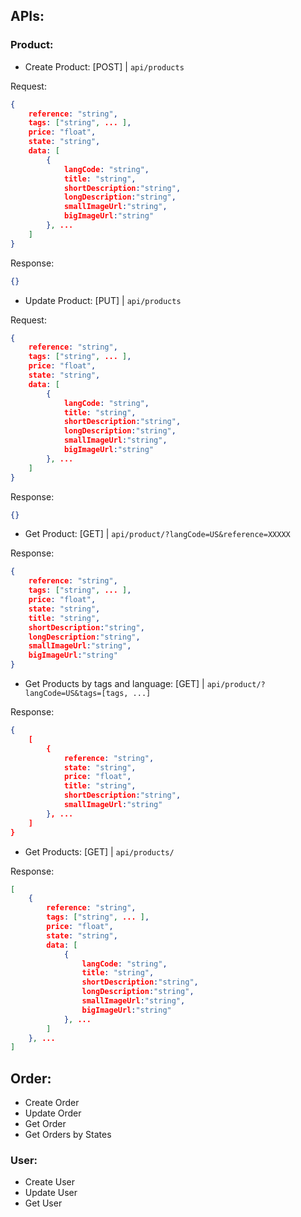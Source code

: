 ## APIs:
### Product:
- Create Product: [POST] | `api/products`

Request:
```json
{
    reference: "string",
    tags: ["string", ... ],
    price: "float",
    state: "string",
    data: [
        {
            langCode: "string",
            title: "string",
            shortDescription:"string",
            longDescription:"string",
            smallImageUrl:"string",
            bigImageUrl:"string"
        }, ...
    ]
}
```

Response:
```json
{}
```
- Update Product: [PUT] | `api/products`

Request:
```json
{
    reference: "string",
    tags: ["string", ... ],
    price: "float",
    state: "string",
    data: [
        {
            langCode: "string",
            title: "string",
            shortDescription:"string",
            longDescription:"string",
            smallImageUrl:"string",
            bigImageUrl:"string"
        }, ...
    ]
}
```

Response:
```json
{}
```
- Get Product: [GET] | `api/product/?langCode=US&reference=XXXXX`

Response:
```json
{
    reference: "string",
    tags: ["string", ... ],
    price: "float",
    state: "string",
    title: "string",
    shortDescription:"string",
    longDescription:"string",
    smallImageUrl:"string",
    bigImageUrl:"string"
}
```

- Get Products by tags and language: [GET] | `api/product/?langCode=US&tags=[tags, ...]`

Response:
```json
{
    [
        {
            reference: "string",
            state: "string",
            price: "float",
            title: "string",
            shortDescription:"string",
            smallImageUrl:"string"
        }, ...
    ]
}
```

- Get Products: [GET] | `api/products/`

Response:
```json
[
    {
        reference: "string",
        tags: ["string", ... ],
        price: "float",
        state: "string",
        data: [
            {
                langCode: "string",
                title: "string",
                shortDescription:"string",
                longDescription:"string",
                smallImageUrl:"string",
                bigImageUrl:"string"
            }, ...
        ]
    }, ...
]
```

<!-- (TODO) -->
## Order: 
- Create Order
- Update Order
- Get Order
- Get Orders by States

### User:
- Create User
- Update User
- Get User